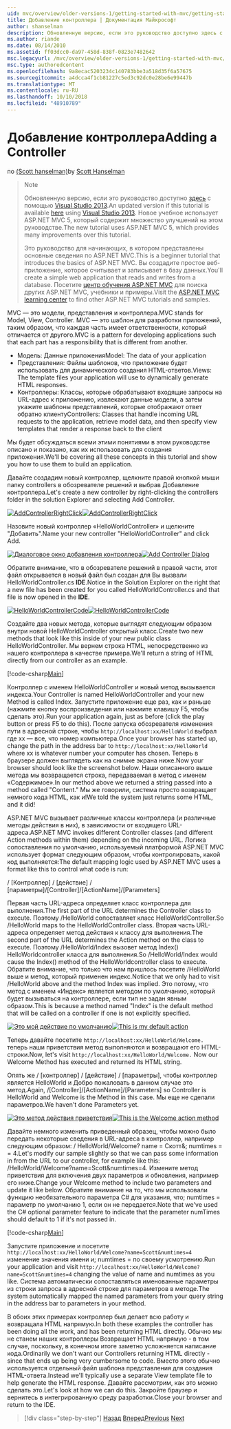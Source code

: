 ```yaml
---
uid: mvc/overview/older-versions-1/getting-started-with-mvc/getting-started-with-mvc-part2
title: Добавление контроллера | Документация Майкрософт
author: shanselman
description: Обновленную версию, если это руководство доступно здесь с помощью Visual Studio 2013. Новое учебное использует ASP.NET MVC 5, который обеспечивает множество улучшений t...
ms.author: riande
ms.date: 08/14/2010
ms.assetid: ff03dcc0-da97-458d-838f-0823e7482642
msc.legacyurl: /mvc/overview/older-versions-1/getting-started-with-mvc/getting-started-with-mvc-part2
msc.type: authoredcontent
ms.openlocfilehash: 9a8ecac5203234c140783bbe3a518d35f6a57675
ms.sourcegitcommit: a4dcca4f1cb81227c5ed3c92dc0e28be6e99447b
ms.translationtype: MT
ms.contentlocale: ru-RU
ms.lasthandoff: 10/10/2018
ms.locfileid: "48910789"
---
```

<a name="adding-a-controller"></a><span data-ttu-id="e7990-104">Добавление контроллера</span><span class="sxs-lookup"><span data-stu-id="e7990-104">Adding a Controller</span></span>
====================
<span data-ttu-id="e7990-105">по [(Scott hanselman)](https://github.com/shanselman)</span><span class="sxs-lookup"><span data-stu-id="e7990-105">by [Scott Hanselman](https://github.com/shanselman)</span></span>

> > [!NOTE]
> > <span data-ttu-id="e7990-106">Обновленную версию, если это руководство доступно [здесь](../../getting-started/introduction/getting-started.md) с помощью [Visual Studio 2013](https://my.visualstudio.com/Downloads?q=visual%20studio%202013).</span><span class="sxs-lookup"><span data-stu-id="e7990-106">An updated version if this tutorial is available [here](../../getting-started/introduction/getting-started.md) using [Visual Studio 2013](https://my.visualstudio.com/Downloads?q=visual%20studio%202013).</span></span> <span data-ttu-id="e7990-107">Новое учебное использует ASP.NET MVC 5, который содержит множество улучшений на этом руководстве.</span><span class="sxs-lookup"><span data-stu-id="e7990-107">The new tutorial uses ASP.NET MVC 5, which provides many improvements over this tutorial.</span></span>
>
>
> <span data-ttu-id="e7990-108">Это руководство для начинающих, в котором представлены основные сведения по ASP.NET MVC.</span><span class="sxs-lookup"><span data-stu-id="e7990-108">This is a beginner tutorial that introduces the basics of ASP.NET MVC.</span></span> <span data-ttu-id="e7990-109">Вы создадите простое веб-приложение, которое считывает и записывает в базу данных.</span><span class="sxs-lookup"><span data-stu-id="e7990-109">You'll create a simple web application that reads and writes from a database.</span></span> <span data-ttu-id="e7990-110">Посетите [центр обучения ASP.NET MVC](../../../index.md) для поиска других ASP.NET MVC, учебники и примеры.</span><span class="sxs-lookup"><span data-stu-id="e7990-110">Visit the [ASP.NET MVC learning center](../../../index.md) to find other ASP.NET MVC tutorials and samples.</span></span>


<span data-ttu-id="e7990-111">MVC — это модели, представления и контроллера.</span><span class="sxs-lookup"><span data-stu-id="e7990-111">MVC stands for Model, View, Controller.</span></span> <span data-ttu-id="e7990-112">MVC — это шаблон для разработки приложений, таким образом, что каждая часть имеет ответственности, который отличается от другого.</span><span class="sxs-lookup"><span data-stu-id="e7990-112">MVC is a pattern for developing applications such that each part has a responsibility that is different from another.</span></span>

- <span data-ttu-id="e7990-113">Модель: Данные приложения</span><span class="sxs-lookup"><span data-stu-id="e7990-113">Model: The data of your application</span></span>
- <span data-ttu-id="e7990-114">Представления: Файлы шаблонов, что приложение будет использовать для динамического создания HTML-ответов.</span><span class="sxs-lookup"><span data-stu-id="e7990-114">Views: The template files your application will use to dynamically generate HTML responses.</span></span>
- <span data-ttu-id="e7990-115">Контроллеры: Классы, которые обрабатывают входящие запросы на URL-адрес к приложению, извлекают данные модели, а затем укажите шаблоны представлений, которые отображают ответ обратно клиенту</span><span class="sxs-lookup"><span data-stu-id="e7990-115">Controllers: Classes that handle incoming URL requests to the application, retrieve model data, and then specify view templates that render a response back to the client</span></span>

<span data-ttu-id="e7990-116">Мы будет обсуждаться всеми этими понятиями в этом руководстве описано и показано, как их использовать для создания приложения.</span><span class="sxs-lookup"><span data-stu-id="e7990-116">We'll be covering all these concepts in this tutorial and show you how to use them to build an application.</span></span>

<span data-ttu-id="e7990-117">Давайте создадим новый контроллер, щелкните правой кнопкой мыши папку controllers в обозревателе решений и выбрав Добавление контроллера.</span><span class="sxs-lookup"><span data-stu-id="e7990-117">Let's create a new controller by right-clicking the controllers folder in the solution Explorer and selecting Add Controller.</span></span>

<span data-ttu-id="e7990-118">[![AddControllerRightClick](getting-started-with-mvc-part2/_static/image2.png)](getting-started-with-mvc-part2/_static/image1.png)</span><span class="sxs-lookup"><span data-stu-id="e7990-118">[![AddControllerRightClick](getting-started-with-mvc-part2/_static/image2.png)](getting-started-with-mvc-part2/_static/image1.png)</span></span>

<span data-ttu-id="e7990-119">Назовите новый контроллер «HelloWorldController» и щелкните "Добавить".</span><span class="sxs-lookup"><span data-stu-id="e7990-119">Name your new controller "HelloWorldController" and click Add.</span></span>

<span data-ttu-id="e7990-120">[![Диалоговое окно добавления контроллера](getting-started-with-mvc-part2/_static/image4.png)](getting-started-with-mvc-part2/_static/image3.png)</span><span class="sxs-lookup"><span data-stu-id="e7990-120">[![Add Controller Dialog](getting-started-with-mvc-part2/_static/image4.png)](getting-started-with-mvc-part2/_static/image3.png)</span></span>

<span data-ttu-id="e7990-121">Обратите внимание, что в обозревателе решений в правой части, этот файл открывается в новый файл был создан для Вы вызвали HelloWorldController.cs **IDE**.</span><span class="sxs-lookup"><span data-stu-id="e7990-121">Notice in the Solution Explorer on the right that a new file has been created for you called HelloWorldController.cs and that file is now opened in the **IDE**.</span></span>

<span data-ttu-id="e7990-122">[![HelloWorldControllerCode](getting-started-with-mvc-part2/_static/image6.png)](getting-started-with-mvc-part2/_static/image5.png)</span><span class="sxs-lookup"><span data-stu-id="e7990-122">[![HelloWorldControllerCode](getting-started-with-mvc-part2/_static/image6.png)](getting-started-with-mvc-part2/_static/image5.png)</span></span>

<span data-ttu-id="e7990-123">Создайте два новых метода, которые выглядят следующим образом внутри новой HelloWorldController открытый класс.</span><span class="sxs-lookup"><span data-stu-id="e7990-123">Create two new methods that look like this inside of your new public class HelloWorldController.</span></span> <span data-ttu-id="e7990-124">Мы вернем строка HTML, непосредственно из нашего контроллера в качестве примера.</span><span class="sxs-lookup"><span data-stu-id="e7990-124">We'll return a string of HTML directly from our controller as an example.</span></span>

[!code-csharp[Main](getting-started-with-mvc-part2/samples/sample1.cs)]

<span data-ttu-id="e7990-125">Контроллер с именем HelloWorldController и новый метод вызывается индекса.</span><span class="sxs-lookup"><span data-stu-id="e7990-125">Your Controller is named HelloWorldController and your new Method is called Index.</span></span> <span data-ttu-id="e7990-126">Запустите приложение еще раз, как и раньше (нажмите кнопку воспроизведения или нажмите клавишу F5, чтобы сделать это).</span><span class="sxs-lookup"><span data-stu-id="e7990-126">Run your application again, just as before (click the play button or press F5 to do this).</span></span> <span data-ttu-id="e7990-127">После запуска обозревателя изменения пути в адресной строке, чтобы `http://localhost:xx/HelloWorld` выбрал где xx — все, что номер компьютера.</span><span class="sxs-lookup"><span data-stu-id="e7990-127">Once your browser has started up, change the path in the address bar to `http://localhost:xx/HelloWorld` where xx is whatever number your computer has chosen.</span></span> <span data-ttu-id="e7990-128">Теперь в браузере должен выглядеть как на снимке экрана ниже.</span><span class="sxs-lookup"><span data-stu-id="e7990-128">Now your browser should look like the screenshot below.</span></span> <span data-ttu-id="e7990-129">Наши описанного выше метода мы возвращается строка, передаваемая в метод с именем «Содержимое».</span><span class="sxs-lookup"><span data-stu-id="e7990-129">In our method above we returned a string passed into a method called "Content."</span></span> <span data-ttu-id="e7990-130">Мы же говорили, система просто возвращает немного кода HTML, как и!</span><span class="sxs-lookup"><span data-stu-id="e7990-130">We told the system just returns some HTML, and it did!</span></span>

<span data-ttu-id="e7990-131">ASP.NET MVC вызывает различные классы контроллера (и различные методы действия в них), в зависимости от входящего URL-адреса.</span><span class="sxs-lookup"><span data-stu-id="e7990-131">ASP.NET MVC invokes different Controller classes (and different Action methods within them) depending on the incoming URL.</span></span> <span data-ttu-id="e7990-132">Логика сопоставления по умолчанию, используемый платформой ASP.NET MVC использует формат следующим образом, чтобы контролировать, какой код выполняется:</span><span class="sxs-lookup"><span data-stu-id="e7990-132">The default mapping logic used by ASP.NET MVC uses a format like this to control what code is run:</span></span>

<span data-ttu-id="e7990-133">/ [Контроллер] / [действие] / [параметры]</span><span class="sxs-lookup"><span data-stu-id="e7990-133">/[Controller]/[ActionName]/[Parameters]</span></span>

<span data-ttu-id="e7990-134">Первая часть URL-адреса определяет класс контроллера для выполнения.</span><span class="sxs-lookup"><span data-stu-id="e7990-134">The first part of the URL determines the Controller class to execute.</span></span> <span data-ttu-id="e7990-135">Поэтому /HelloWorld сопоставляет класс HelloWorldController.</span><span class="sxs-lookup"><span data-stu-id="e7990-135">So /HelloWorld maps to the HelloWorldController class.</span></span> <span data-ttu-id="e7990-136">Вторая часть URL-адреса определяет метод действия к классу для выполнения.</span><span class="sxs-lookup"><span data-stu-id="e7990-136">The second part of the URL determines the Action method on the class to execute.</span></span> <span data-ttu-id="e7990-137">Поэтому /HelloWorld/Index вызовет метод Index() HelloWorldcontroller класса для выполнения.</span><span class="sxs-lookup"><span data-stu-id="e7990-137">So /HelloWorld/Index would cause the Index() method of the HelloWorldcontroller class to execute.</span></span> <span data-ttu-id="e7990-138">Обратите внимание, что только что нам пришлось посетите /HelloWorld выше и метод, который применен индекс.</span><span class="sxs-lookup"><span data-stu-id="e7990-138">Notice that we only had to visit /HelloWorld above and the method Index was implied.</span></span> <span data-ttu-id="e7990-139">Это потому, что метод с именем «Индекс» является методом по умолчанию, который будет вызываться на контроллере, если тип не задан явным образом.</span><span class="sxs-lookup"><span data-stu-id="e7990-139">This is because a method named "Index" is the default method that will be called on a controller if one is not explicitly specified.</span></span>

<span data-ttu-id="e7990-140">[![Это мой действие по умолчанию](getting-started-with-mvc-part2/_static/image8.png)](getting-started-with-mvc-part2/_static/image7.png)</span><span class="sxs-lookup"><span data-stu-id="e7990-140">[![This is my default action](getting-started-with-mvc-part2/_static/image8.png)](getting-started-with-mvc-part2/_static/image7.png)</span></span>

<span data-ttu-id="e7990-141">Теперь давайте посетите `http://localhost:xx/HelloWorld/Welcome.` теперь наши приветствия метод выполняются и возвращают его HTML-строки.</span><span class="sxs-lookup"><span data-stu-id="e7990-141">Now, let's visit `http://localhost:xx/HelloWorld/Welcome.` Now our Welcome Method has executed and returned its HTML string.</span></span>

<span data-ttu-id="e7990-142">Опять же / [контроллер] / [действие] / [параметры], чтобы контроллер является HelloWorld и Добро пожаловать в данном случае это метод.</span><span class="sxs-lookup"><span data-stu-id="e7990-142">Again, /[Controller]/[ActionName]/[Parameters] so Controller is HelloWorld and Welcome is the Method in this case.</span></span> <span data-ttu-id="e7990-143">Мы еще не сделали параметров.</span><span class="sxs-lookup"><span data-stu-id="e7990-143">We haven't done Parameters yet.</span></span>

<span data-ttu-id="e7990-144">[![Это метод действия приветствия](getting-started-with-mvc-part2/_static/image10.png)](getting-started-with-mvc-part2/_static/image9.png)</span><span class="sxs-lookup"><span data-stu-id="e7990-144">[![This is the Welcome action method](getting-started-with-mvc-part2/_static/image10.png)](getting-started-with-mvc-part2/_static/image9.png)</span></span>

<span data-ttu-id="e7990-145">Давайте немного изменить приведенный образец, чтобы можно было передать некоторые сведения в URL-адреса в контроллер, например следующим образом: / HelloWorld/Welcome? name = Скотт&amp;; numtimes = = 4.</span><span class="sxs-lookup"><span data-stu-id="e7990-145">Let's modify our sample slightly so that we can pass some information in from the URL to our controller, for example like this: /HelloWorld/Welcome?name=Scott&amp;numtimes=4.</span></span> <span data-ttu-id="e7990-146">Измените метод приветствия для включения двух параметров и обновления, например его ниже.</span><span class="sxs-lookup"><span data-stu-id="e7990-146">Change your Welcome method to include two parameters and update it like below.</span></span> <span data-ttu-id="e7990-147">Обратите внимание на то, что мы использовали функцию необязательного параметра C# для указания, что; numtimes = параметр по умолчанию 1, если он не передается.</span><span class="sxs-lookup"><span data-stu-id="e7990-147">Note that we've used the C# optional parameter feature to indicate that the parameter numTimes should default to 1 if it's not passed in.</span></span>

[!code-csharp[Main](getting-started-with-mvc-part2/samples/sample2.cs)]

<span data-ttu-id="e7990-148">Запустите приложение и посетите `http://localhost:xx/HelloWorld/Welcome?name=Scott&numtimes=4` изменение значения имени и; numtimes = по своему усмотрению.</span><span class="sxs-lookup"><span data-stu-id="e7990-148">Run your application and visit `http://localhost:xx/HelloWorld/Welcome?name=Scott&numtimes=4` changing the value of name and numtimes as you like.</span></span> <span data-ttu-id="e7990-149">Система автоматически сопоставляться именованные параметры из строки запроса в адресной строке для параметров в методе.</span><span class="sxs-lookup"><span data-stu-id="e7990-149">The system automatically mapped the named parameters from your query string in the address bar to parameters in your method.</span></span>

<span data-ttu-id="e7990-150">В обоих этих примерах контроллер был делает всю работу и возвращала HTML напрямую.</span><span class="sxs-lookup"><span data-stu-id="e7990-150">In both these examples the controller has been doing all the work, and has been returning HTML directly.</span></span> <span data-ttu-id="e7990-151">Обычно мы не станем наших контроллеры Возвращает HTML напрямую - в том случае, поскольку, в конечном итоге заметно усложняется написание кода.</span><span class="sxs-lookup"><span data-stu-id="e7990-151">Ordinarily we don't want our Controllers returning HTML directly - since that ends up being very cumbersome to code.</span></span> <span data-ttu-id="e7990-152">Вместо этого обычно используется отдельный файл шаблона представления для создания HTML-ответа.</span><span class="sxs-lookup"><span data-stu-id="e7990-152">Instead we'll typically use a separate View template file to help generate the HTML response.</span></span> <span data-ttu-id="e7990-153">Давайте рассмотрим, как это можно сделать это.</span><span class="sxs-lookup"><span data-stu-id="e7990-153">Let's look at how we can do this.</span></span> <span data-ttu-id="e7990-154">Закройте браузер и вернитесь в интегрированную среду разработки.</span><span class="sxs-lookup"><span data-stu-id="e7990-154">Close your browser and return to the IDE.</span></span>

> [!div class="step-by-step"]
> <span data-ttu-id="e7990-155">[Назад](getting-started-with-mvc-part1.md)
> [Вперед](getting-started-with-mvc-part3.md)</span><span class="sxs-lookup"><span data-stu-id="e7990-155">[Previous](getting-started-with-mvc-part1.md)
[Next](getting-started-with-mvc-part3.md)</span></span>
